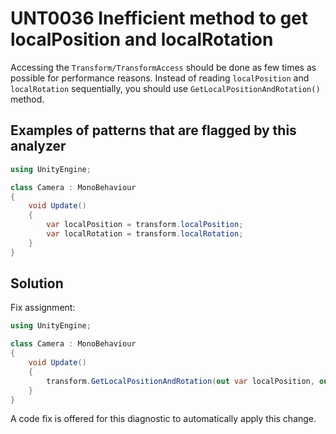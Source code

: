 # UNT0036 Inefficient method to get localPosition and localRotation 

Accessing the `Transform/TransformAccess` should be done as few times as possible for performance reasons. Instead of reading `localPosition` and `localRotation` sequentially, you should use `GetLocalPositionAndRotation()` method.

## Examples of patterns that are flagged by this analyzer

```csharp
using UnityEngine;

class Camera : MonoBehaviour
{
    void Update()
    {
        var localPosition = transform.localPosition;
        var localRotation = transform.localRotation;
    }
}
```

## Solution

Fix assignment:

```csharp
using UnityEngine;

class Camera : MonoBehaviour
{
    void Update()
    {
        transform.GetLocalPositionAndRotation(out var localPosition, out var localRotation);
    }
}
```

A code fix is offered for this diagnostic to automatically apply this change.